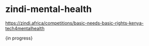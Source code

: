 # zindi-mental-health

https://zindi.africa/competitions/basic-needs-basic-rights-kenya-tech4mentalhealth

{in progress}
